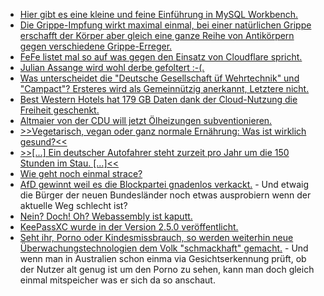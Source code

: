 * [Hier gibt es eine kleine und feine Einführung in MySQL Workbench.](https://www.percona.com/blog/2019/10/23/mysql-workbench-review/)
* [Die Grippe-Impfung wirkt maximal einmal, bei einer natürlichen Grippe erschafft der Körper aber gleich eine ganze Reihe von Antikörpern gegen verschiedene Grippe-Erreger.](https://blog.fefe.de/?ts=a3486780)
* [FeFe listet mal so auf was gegen den Einsatz von Cloudflare spricht.](https://blog.fefe.de/?ts=a34b5e05)
* [Julian Assange wird wohl derbe gefoltert :-(.](https://blog.fefe.de/?ts=a34d2ef2)
* [Was unterscheidet die "Deutsche Gesellschaft üf Wehrtechnik" und "Campact"? Ersteres wird als Gemeinnützig anerkannt, Letztere nicht.](https://blog.fefe.de/?ts=a34c3b73)
* [Best Western Hotels hat 179 GB Daten dank der Cloud-Nutzung die Freiheit geschenkt.](https://blog.fefe.de/?ts=a34f961c)
* [Altmaier von der CDU will jetzt Ölheizungen subventionieren.](https://blog.fefe.de/?ts=a34ea772)
* [>>Vegetarisch, vegan oder ganz normale Ernährung: Was ist wirklich gesund?<<](https://www.welt-im-wandel.tv/video/vegetarisch-vegan-oder-ganz-normale-ernaehrung-was-ist-wirklich-gesund/)
* [>>[...] Ein deutscher Autofahrer steht zurzeit pro Jahr um die 150 Stunden im Stau. [...]<<](https://www.sonnenseite.com/de/franz-alt/kommentare-interviews/die-automobilitaet-macht-immobil.html)
* [Wie geht noch einmal strace?](https://opensource.com/article/19/10/strace)
* [AfD gewinnt weil es die Blockpartei gnadenlos verkackt.](https://blog.fefe.de/?ts=a349e22f) - Und etwaig die Bürger der neuen Bundesländer noch etwas ausprobiern wenn der aktuelle Weg schlecht ist?
* [Nein? Doch! Oh? Webassembly ist kaputt.](https://blog.fefe.de/?ts=a349de5b)
* [KeePassXC wurde in der Version 2.5.0 veröffentlicht.](https://www.pro-linux.de/news/1/27548/passwort-manager-keepassxc-erreicht-version-250.html)
* [Seht ihr, Porno oder Kindesmissbrauch, so werden weiterhin neue Überwachungstechnologien dem Volk "schmackhaft" gemacht.](https://blog.fefe.de/?ts=a346fb3d) - Und wenn man in Australien schon einma via Gesichtserkennung prüft, ob der Nutzer alt genug ist um den Porno zu sehen, kann man doch gleich einmal mitspeicher was er sich da so anschaut.
